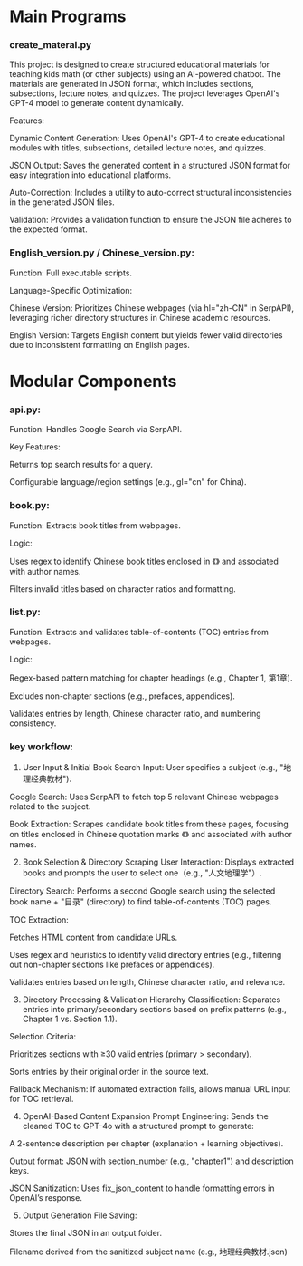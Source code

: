 # Main Programs

### create_materal.py
This project is designed to create structured educational materials for teaching kids math (or other subjects) using an AI-powered chatbot. The materials are generated in JSON format, which includes sections, subsections, lecture notes, and quizzes. The project leverages OpenAI's GPT-4 model to generate content dynamically.

Features:

Dynamic Content Generation: Uses OpenAI's GPT-4 to create educational modules with titles, subsections, detailed lecture notes, and quizzes.

JSON Output: Saves the generated content in a structured JSON format for easy integration into educational platforms.

Auto-Correction: Includes a utility to auto-correct structural inconsistencies in the generated JSON files.

Validation: Provides a validation function to ensure the JSON file adheres to the expected format.

### English_version.py / Chinese_version.py:

Function: Full executable scripts.

Language-Specific Optimization:

Chinese Version: Prioritizes Chinese webpages (via hl="zh-CN" in SerpAPI), leveraging richer directory structures in Chinese academic resources.

English Version: Targets English content but yields fewer valid directories due to inconsistent formatting on English pages.

# Modular Components

### api.py:

Function: Handles Google Search via SerpAPI.

Key Features:

Returns top search results for a query.

Configurable language/region settings (e.g., gl="cn" for China).

### book.py:

Function: Extracts book titles from webpages.

Logic:

Uses regex to identify Chinese book titles enclosed in 《》 and associated with author names.

Filters invalid titles based on character ratios and formatting.

### list.py:

Function: Extracts and validates table-of-contents (TOC) entries from webpages.

Logic:

Regex-based pattern matching for chapter headings (e.g., Chapter 1, 第1章).

Excludes non-chapter sections (e.g., prefaces, appendices).

Validates entries by length, Chinese character ratio, and numbering consistency.

### key workflow:

1. User Input & Initial Book Search
Input: User specifies a subject (e.g., "地理经典教材").

Google Search: Uses SerpAPI to fetch top 5 relevant Chinese webpages related to the subject.

Book Extraction: Scrapes candidate book titles from these pages, focusing on titles enclosed in Chinese quotation marks 《》 and associated with author names.

2. Book Selection & Directory Scraping
User Interaction: Displays extracted books and prompts the user to select one（e.g., "人文地理学"）.

Directory Search: Performs a second Google search using the selected book name + "目录" (directory) to find table-of-contents (TOC) pages.

TOC Extraction:

Fetches HTML content from candidate URLs.

Uses regex and heuristics to identify valid directory entries (e.g., filtering out non-chapter sections like prefaces or appendices).

Validates entries based on length, Chinese character ratio, and relevance.

3. Directory Processing & Validation
Hierarchy Classification: Separates entries into primary/secondary sections based on prefix patterns (e.g., Chapter 1 vs. Section 1.1).

Selection Criteria:

Prioritizes sections with ≥30 valid entries (primary > secondary).

Sorts entries by their original order in the source text.

Fallback Mechanism: If automated extraction fails, allows manual URL input for TOC retrieval.

4. OpenAI-Based Content Expansion
Prompt Engineering: Sends the cleaned TOC to GPT-4o with a structured prompt to generate:

A 2-sentence description per chapter (explanation + learning objectives).

Output format: JSON with section_number (e.g., "chapter1") and description keys.

JSON Sanitization: Uses fix_json_content to handle formatting errors in OpenAI’s response.

5. Output Generation
File Saving:

Stores the final JSON in an output folder.

Filename derived from the sanitized subject name (e.g., 地理经典教材.json)
